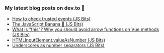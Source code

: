 ### My latest blog posts on dev.to 📖

<!-- BLOG-POST-LIST:START -->
- [How to check trusted events (JS Bits)](https://dev.to/cilly_boloe/how-to-check-trusted-events-js-bits-1el4)
- [The JavaScript Banana 🍌 (JS Bits)](https://dev.to/cilly_boloe/the-javascript-banana-js-bits-2epb)
- [What is "this"? Why you should avoid arrow functions on Vue methods (JS Bits)](https://dev.to/cilly_boloe/what-is-this-why-you-should-avoid-arrow-functions-on-vue-methods-a71)
- [HTMLInputElement.valueAsNumber (JS Bits)](https://dev.to/cilly_boloe/htmlinputelement-valueasnumber-js-bits-3pfl)
- [Underscores as number separators (JS Bits)](https://dev.to/cilly_boloe/underscores-as-number-separators-js-bits-1cjm)
<!-- BLOG-POST-LIST:END -->

